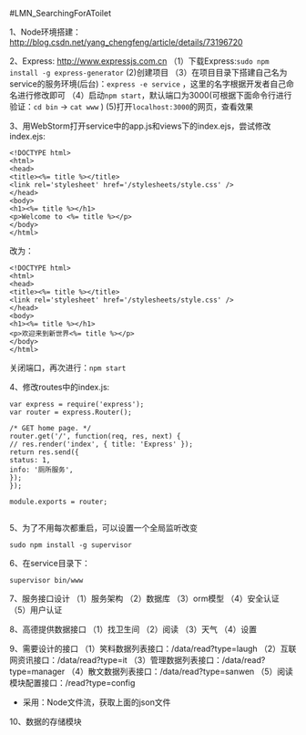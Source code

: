 #LMN_SearchingForAToilet

1、Node环境搭建：http://blog.csdn.net/yang_chengfeng/article/details/73196720

2、Express: http://www.expressjs.com.cn
（1）下载Express:`sudo npm install -g express-generator`
 (2)创建项目
（3）在项目目录下搭建自己名为service的服务环境(后台)：`express -e service` ，这里的名字根据开发者自己命名进行修改即可
（4）启动`npm start`，默认端口为3000(可根据下面命令行进行验证：`cd bin` -> `cat www` )
 (5)打开`localhost:3000`的网页，查看效果

3、用WebStorm打开service中的app.js和views下的index.ejs，尝试修改index.ejs:

```
<!DOCTYPE html>
<html>
<head>
<title><%= title %></title>
<link rel='stylesheet' href='/stylesheets/style.css' />
</head>
<body>
<h1><%= title %></h1>
<p>Welcome to <%= title %></p>
</body>
</html>

```
改为：

```
<!DOCTYPE html>
<html>
<head>
<title><%= title %></title>
<link rel='stylesheet' href='/stylesheets/style.css' />
</head>
<body>
<h1><%= title %></h1>
<p>欢迎来到新世界<%= title %></p>
</body>
</html>

```

关闭端口，再次进行：`npm start`

4、修改routes中的index.js:

```
var express = require('express');
var router = express.Router();

/* GET home page. */
router.get('/', function(req, res, next) {
// res.render('index', { title: 'Express' });
return res.send({
status: 1,
info: '厕所服务',
});
});

module.exports = router;


```
5、为了不用每次都重启，可以设置一个全局监听改变

```
sudo npm install -g supervisor
```
6、在service目录下：

```
supervisor bin/www
```

7、服务接口设计
（1）服务架构
（2）数据库
（3）orm模型
（4）安全认证
（5）用户认证

8、高德提供数据接口
（1）找卫生间
（2）阅读
（3）天气
（4）设置

9、需要设计的接口
（1）笑料数据列表接口：/data/read?type=laugh
（2）互联网资讯接口：/data/read?type=it
（3）管理数据列表接口：/data/read?type=manager
（4）散文数据列表接口：/data/read?type=sanwen
（5）阅读模块配置接口：/read?type=config

- 采用：Node文件流，获取上面的json文件

10、数据的存储模块




